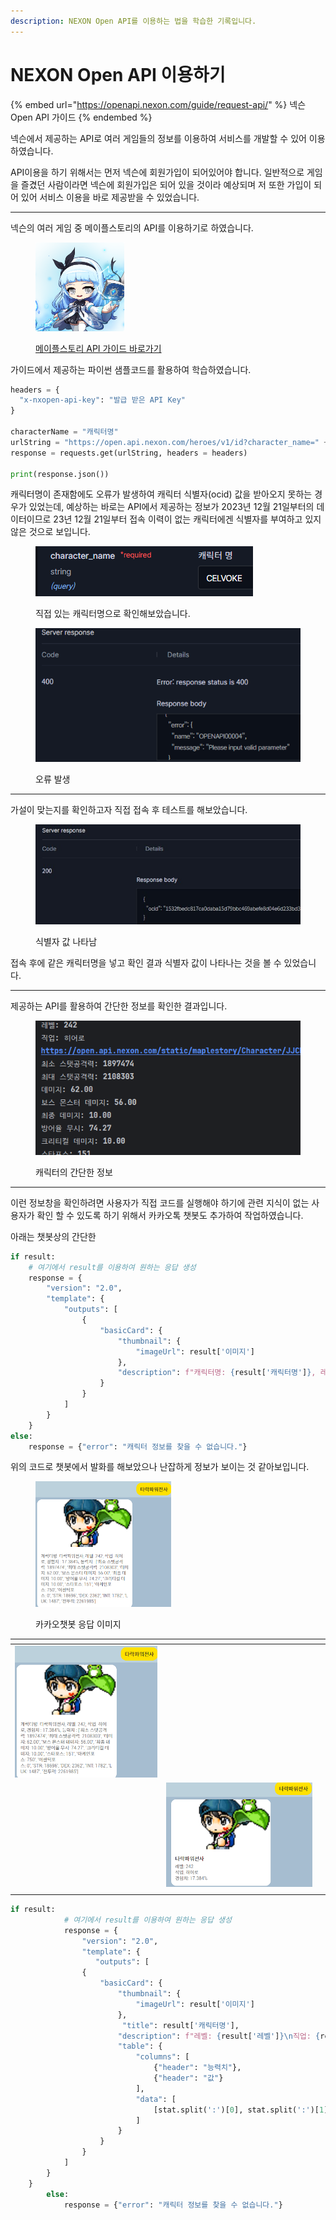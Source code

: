 ```yaml
---
description: NEXON Open API를 이용하는 법을 학습한 기록입니다.
---
```


# NEXON Open API 이용하기

{% embed url="https://openapi.nexon.com/guide/request-api/" %}
넥슨Open API 가이드
{% endembed %}

넥슨에서 제공하는 API로 여러 게임들의 정보를 이용하여 서비스를 개발할 수 있어 이용하였습니다.

API이용을 하기 위해서는 먼저 넥슨에 회원가입이 되어있어야 합니다. 일반적으로 게임을 즐겼던 사람이라면 넥슨에 회원가입은 되어 있을 것이라 예상되며 저 또한 가입이 되어 있어 서비스 이용을 바로 제공받을 수 있었습니다.

***

넥슨의 여러 게임 중 메이플스토리의 API를 이용하기로 하였습니다.

<figure><img src="../../../.gitbook/assets/1.png" alt="" width="142"><figcaption><p><a href="https://openapi.nexon.com/game/maplestory/?id=22">메이플스토리 API 가이드 바로가기</a></p></figcaption></figure>

가이드에서 제공하는 파이썬 샘플코드를 활용하여 학습하였습니다.

```python
headers = {
  "x-nxopen-api-key": "발급 받은 API Key"
}

characterName = "캐릭터명"
urlString = "https://open.api.nexon.com/heroes/v1/id?character_name=" + characterName
response = requests.get(urlString, headers = headers)

print(response.json())
```

캐릭터명이 존재함에도 오류가 발생하여 캐릭터 식별자(ocid) 값을 받아오지 못하는 경우가 있었는데, 예상하는 바로는 API에서 제공하는 정보가 2023년 12월 21일부터의 데이터이므로 23년 12월 21일부터 접속 이력이 없는 캐릭터에겐 식별자를 부여하고 있지 않은 것으로 보입니다.

<figure><img src="../../../.gitbook/assets/2.PNG" alt=""><figcaption><p>직접 있는 캐릭터명으로 확인해보았습니다.</p></figcaption></figure>

<figure><img src="../../../.gitbook/assets/3.PNG" alt=""><figcaption><p>오류 발생</p></figcaption></figure>

***

가설이 맞는지를 확인하고자 직접 접속 후 테스트를 해보았습니다.

<figure><img src="../../../.gitbook/assets/Screenshot 2024-02-19 at 09.24.28.JPG" alt=""><figcaption><p>식별자 값 나타남</p></figcaption></figure>

접속 후에 같은 캐릭터명을 넣고 확인 결과 식별자 값이 나타나는 것을 볼 수 있었습니다.

***

제공하는 API를 활용하여 간단한 정보를 확인한 결과입니다.

<figure><img src="../../../.gitbook/assets/4.PNG" alt=""><figcaption><p>캐릭터의 간단한 정보</p></figcaption></figure>

***

이런 정보창을 확인하려면 사용자가 직접 코드를 실행해야 하기에 관련 지식이 없는 사용자가 확인 할 수 있도록 하기 위해서 카카오톡 챗봇도 추가하여 작업하였습니다.

아래는 챗봇상의 간단한 
```python
if result:
    # 여기에서 result를 이용하여 원하는 응답 생성
    response = {
        "version": "2.0",
        "template": {
            "outputs": [
                {
                    "basicCard": {
                        "thumbnail": {
                            "imageUrl": result['이미지']
                        },
                        "description": f"캐릭터명: {result['캐릭터명']}, 레벨: {result['레벨']}, 직업: {result['직업']}, 경험치 : {result['경험치']}%, 능력치 : {result['능력치']}"
                    }
                }
            ]
        }
    }
else:
    response = {"error": "캐릭터 정보를 찾을 수 없습니다."}
```

위의 코드로 챗봇에서 발화를 해보았으나 난잡하게 정보가 보이는 것 같아보입니다.

<figure><img src="../../../.gitbook/assets/image.png" alt="" width="217"><figcaption><p>카카오챗봇 응답 이미지</p></figcaption></figure>

<table data-view="cards"><thead><tr><th></th><th></th><th></th></tr></thead><tbody><tr><td><img src="../../../.gitbook/assets/image (1).png" alt="" data-size="original"></td><td></td><td></td></tr><tr><td></td><td><img src="../../../.gitbook/assets/image (2).png" alt="" data-size="original"></td><td></td></tr><tr><td></td><td></td><td></td></tr></tbody></table>



```python
if result:
            # 여기에서 result를 이용하여 원하는 응답 생성
            response = {
                "version": "2.0",
                "template": {
                   "outputs": [
                {
                    "basicCard": {
                        "thumbnail": {
                            "imageUrl": result['이미지']
                        },
                         "title": result['캐릭터명'],
                        "description": f"레벨: {result['레벨']}\n직업: {result['직업']}\n경험치: {result['경험치']}%\n",
                        "table": {
                            "columns": [
                                {"header": "능력치"},
                                {"header": "값"}
                            ],
                            "data": [
                                [stat.split(':')[0], stat.split(':')[1]] for stat in result['능력치']
                            ]
                        }
                    }
                }
            ]
        }
    }
        else:
            response = {"error": "캐릭터 정보를 찾을 수 없습니다."}
```

